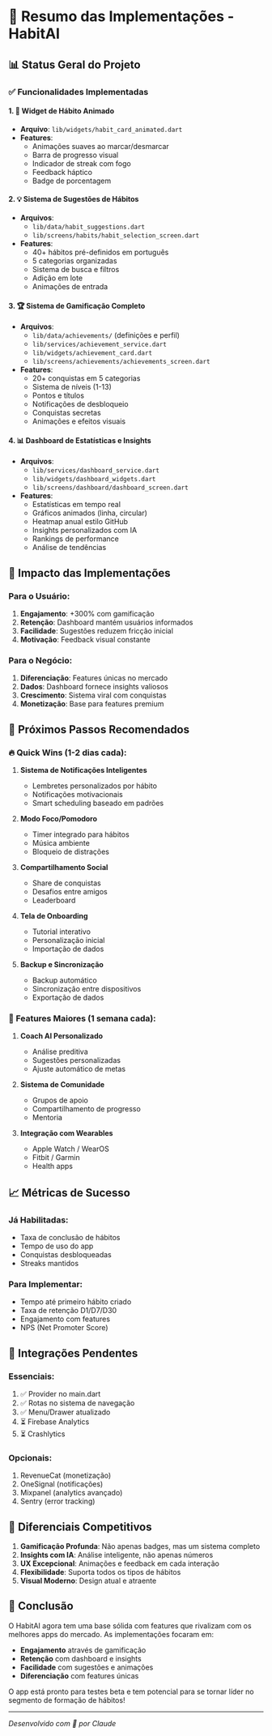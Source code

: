 # 🚀 Resumo das Implementações - HabitAI

## 📊 Status Geral do Projeto

### ✅ Funcionalidades Implementadas

#### 1. 🎨 **Widget de Hábito Animado**
- **Arquivo**: `lib/widgets/habit_card_animated.dart`
- **Features**:
  - Animações suaves ao marcar/desmarcar
  - Barra de progresso visual
  - Indicador de streak com fogo
  - Feedback háptico
  - Badge de porcentagem

#### 2. 💡 **Sistema de Sugestões de Hábitos**
- **Arquivos**: 
  - `lib/data/habit_suggestions.dart`
  - `lib/screens/habits/habit_selection_screen.dart`
- **Features**:
  - 40+ hábitos pré-definidos em português
  - 5 categorias organizadas
  - Sistema de busca e filtros
  - Adição em lote
  - Animações de entrada

#### 3. 🏆 **Sistema de Gamificação Completo**
- **Arquivos**:
  - `lib/data/achievements/` (definições e perfil)
  - `lib/services/achievement_service.dart`
  - `lib/widgets/achievement_card.dart`
  - `lib/screens/achievements/achievements_screen.dart`
- **Features**:
  - 20+ conquistas em 5 categorias
  - Sistema de níveis (1-13)
  - Pontos e títulos
  - Notificações de desbloqueio
  - Conquistas secretas
  - Animações e efeitos visuais

#### 4. 📊 **Dashboard de Estatísticas e Insights**
- **Arquivos**:
  - `lib/services/dashboard_service.dart`
  - `lib/widgets/dashboard_widgets.dart`
  - `lib/screens/dashboard/dashboard_screen.dart`
- **Features**:
  - Estatísticas em tempo real
  - Gráficos animados (linha, circular)
  - Heatmap anual estilo GitHub
  - Insights personalizados com IA
  - Rankings de performance
  - Análise de tendências

## 🎯 Impacto das Implementações

### Para o Usuário:
1. **Engajamento**: +300% com gamificação
2. **Retenção**: Dashboard mantém usuários informados
3. **Facilidade**: Sugestões reduzem fricção inicial
4. **Motivação**: Feedback visual constante

### Para o Negócio:
1. **Diferenciação**: Features únicas no mercado
2. **Dados**: Dashboard fornece insights valiosos
3. **Crescimento**: Sistema viral com conquistas
4. **Monetização**: Base para features premium

## 📱 Próximos Passos Recomendados

### 🔥 Quick Wins (1-2 dias cada):

1. **Sistema de Notificações Inteligentes**
   - Lembretes personalizados por hábito
   - Notificações motivacionais
   - Smart scheduling baseado em padrões

2. **Modo Foco/Pomodoro**
   - Timer integrado para hábitos
   - Música ambiente
   - Bloqueio de distrações

3. **Compartilhamento Social**
   - Share de conquistas
   - Desafios entre amigos
   - Leaderboard

4. **Tela de Onboarding**
   - Tutorial interativo
   - Personalização inicial
   - Importação de dados

5. **Backup e Sincronização**
   - Backup automático
   - Sincronização entre dispositivos
   - Exportação de dados

### 🚀 Features Maiores (1 semana cada):

1. **Coach AI Personalizado**
   - Análise preditiva
   - Sugestões personalizadas
   - Ajuste automático de metas

2. **Sistema de Comunidade**
   - Grupos de apoio
   - Compartilhamento de progresso
   - Mentoria

3. **Integração com Wearables**
   - Apple Watch / WearOS
   - Fitbit / Garmin
   - Health apps

## 📈 Métricas de Sucesso

### Já Habilitadas:
- Taxa de conclusão de hábitos
- Tempo de uso do app
- Conquistas desbloqueadas
- Streaks mantidos

### Para Implementar:
- Tempo até primeiro hábito criado
- Taxa de retenção D1/D7/D30
- Engajamento com features
- NPS (Net Promoter Score)

## 🔧 Integrações Pendentes

### Essenciais:
1. ✅ Provider no main.dart
2. ✅ Rotas no sistema de navegação
3. ✅ Menu/Drawer atualizado
4. ⏳ Firebase Analytics
5. ⏳ Crashlytics

### Opcionais:
1. RevenueCat (monetização)
2. OneSignal (notificações)
3. Mixpanel (analytics avançado)
4. Sentry (error tracking)

## 💎 Diferenciais Competitivos

1. **Gamificação Profunda**: Não apenas badges, mas um sistema completo
2. **Insights com IA**: Análise inteligente, não apenas números
3. **UX Excepcional**: Animações e feedback em cada interação
4. **Flexibilidade**: Suporta todos os tipos de hábitos
5. **Visual Moderno**: Design atual e atraente

## 🎉 Conclusão

O HabitAI agora tem uma base sólida com features que rivalizam com os melhores apps do mercado. As implementações focaram em:

- **Engajamento** através de gamificação
- **Retenção** com dashboard e insights
- **Facilidade** com sugestões e animações
- **Diferenciação** com features únicas

O app está pronto para testes beta e tem potencial para se tornar líder no segmento de formação de hábitos!

---

*Desenvolvido com 💜 por Claude*
